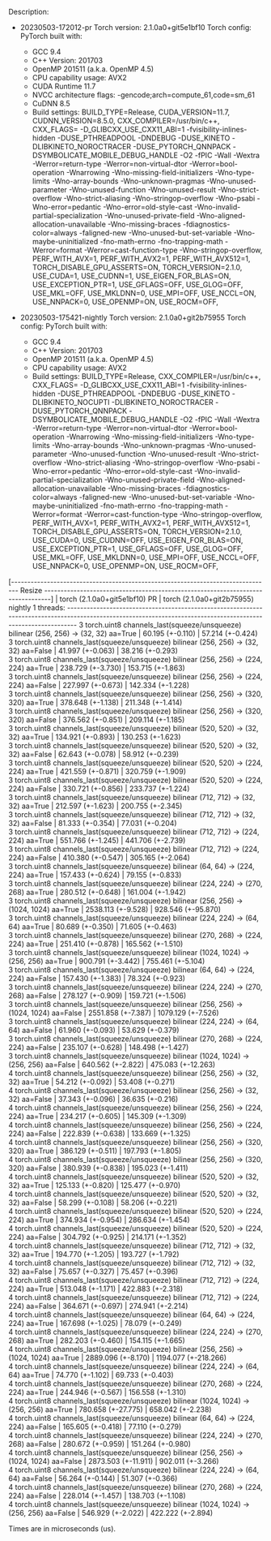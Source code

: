 Description:
- 20230503-172012-pr
Torch version: 2.1.0a0+git5e1bf10
Torch config: PyTorch built with:
  - GCC 9.4
  - C++ Version: 201703
  - OpenMP 201511 (a.k.a. OpenMP 4.5)
  - CPU capability usage: AVX2
  - CUDA Runtime 11.7
  - NVCC architecture flags: -gencode;arch=compute_61,code=sm_61
  - CuDNN 8.5
  - Build settings: BUILD_TYPE=Release, CUDA_VERSION=11.7, CUDNN_VERSION=8.5.0, CXX_COMPILER=/usr/bin/c++, CXX_FLAGS= -D_GLIBCXX_USE_CXX11_ABI=1 -fvisibility-inlines-hidden -DUSE_PTHREADPOOL -DNDEBUG -DUSE_KINETO -DLIBKINETO_NOROCTRACER -DUSE_PYTORCH_QNNPACK -DSYMBOLICATE_MOBILE_DEBUG_HANDLE -O2 -fPIC -Wall -Wextra -Werror=return-type -Werror=non-virtual-dtor -Werror=bool-operation -Wnarrowing -Wno-missing-field-initializers -Wno-type-limits -Wno-array-bounds -Wno-unknown-pragmas -Wno-unused-parameter -Wno-unused-function -Wno-unused-result -Wno-strict-overflow -Wno-strict-aliasing -Wno-stringop-overflow -Wno-psabi -Wno-error=pedantic -Wno-error=old-style-cast -Wno-invalid-partial-specialization -Wno-unused-private-field -Wno-aligned-allocation-unavailable -Wno-missing-braces -fdiagnostics-color=always -faligned-new -Wno-unused-but-set-variable -Wno-maybe-uninitialized -fno-math-errno -fno-trapping-math -Werror=format -Werror=cast-function-type -Wno-stringop-overflow, PERF_WITH_AVX=1, PERF_WITH_AVX2=1, PERF_WITH_AVX512=1, TORCH_DISABLE_GPU_ASSERTS=ON, TORCH_VERSION=2.1.0, USE_CUDA=1, USE_CUDNN=1, USE_EIGEN_FOR_BLAS=ON, USE_EXCEPTION_PTR=1, USE_GFLAGS=OFF, USE_GLOG=OFF, USE_MKL=OFF, USE_MKLDNN=0, USE_MPI=OFF, USE_NCCL=ON, USE_NNPACK=0, USE_OPENMP=ON, USE_ROCM=OFF, 


- 20230503-175421-nightly
Torch version: 2.1.0a0+git2b75955
Torch config: PyTorch built with:
  - GCC 9.4
  - C++ Version: 201703
  - OpenMP 201511 (a.k.a. OpenMP 4.5)
  - CPU capability usage: AVX2
  - Build settings: BUILD_TYPE=Release, CXX_COMPILER=/usr/bin/c++, CXX_FLAGS= -D_GLIBCXX_USE_CXX11_ABI=1 -fvisibility-inlines-hidden -DUSE_PTHREADPOOL -DNDEBUG -DUSE_KINETO -DLIBKINETO_NOCUPTI -DLIBKINETO_NOROCTRACER -DUSE_PYTORCH_QNNPACK -DSYMBOLICATE_MOBILE_DEBUG_HANDLE -O2 -fPIC -Wall -Wextra -Werror=return-type -Werror=non-virtual-dtor -Werror=bool-operation -Wnarrowing -Wno-missing-field-initializers -Wno-type-limits -Wno-array-bounds -Wno-unknown-pragmas -Wno-unused-parameter -Wno-unused-function -Wno-unused-result -Wno-strict-overflow -Wno-strict-aliasing -Wno-stringop-overflow -Wno-psabi -Wno-error=pedantic -Wno-error=old-style-cast -Wno-invalid-partial-specialization -Wno-unused-private-field -Wno-aligned-allocation-unavailable -Wno-missing-braces -fdiagnostics-color=always -faligned-new -Wno-unused-but-set-variable -Wno-maybe-uninitialized -fno-math-errno -fno-trapping-math -Werror=format -Werror=cast-function-type -Wno-stringop-overflow, PERF_WITH_AVX=1, PERF_WITH_AVX2=1, PERF_WITH_AVX512=1, TORCH_DISABLE_GPU_ASSERTS=ON, TORCH_VERSION=2.1.0, USE_CUDA=0, USE_CUDNN=OFF, USE_EIGEN_FOR_BLAS=ON, USE_EXCEPTION_PTR=1, USE_GFLAGS=OFF, USE_GLOG=OFF, USE_MKL=OFF, USE_MKLDNN=0, USE_MPI=OFF, USE_NCCL=OFF, USE_NNPACK=0, USE_OPENMP=ON, USE_ROCM=OFF, 



[-------------------------------------------------------------------------------- Resize --------------------------------------------------------------------------------]
                                                                                                   |  torch (2.1.0a0+git5e1bf10) PR  |  torch (2.1.0a0+git2b75955) nightly
1 threads: ---------------------------------------------------------------------------------------------------------------------------------------------------------------
      3 torch.uint8 channels_last(squeeze/unsqueeze) bilinear (256, 256) -> (32, 32) aa=True       |         60.195 (+-0.110)        |           57.214 (+-0.424)         
      3 torch.uint8 channels_last(squeeze/unsqueeze) bilinear (256, 256) -> (32, 32) aa=False      |         41.997 (+-0.063)        |           38.216 (+-0.293)         
      3 torch.uint8 channels_last(squeeze/unsqueeze) bilinear (256, 256) -> (224, 224) aa=True     |        238.729 (+-3.730)        |          153.715 (+-1.863)         
      3 torch.uint8 channels_last(squeeze/unsqueeze) bilinear (256, 256) -> (224, 224) aa=False    |        227.997 (+-0.673)        |          142.334 (+-1.228)         
      3 torch.uint8 channels_last(squeeze/unsqueeze) bilinear (256, 256) -> (320, 320) aa=True     |        378.648 (+-1.138)        |          211.348 (+-1.414)         
      3 torch.uint8 channels_last(squeeze/unsqueeze) bilinear (256, 256) -> (320, 320) aa=False    |        376.562 (+-0.851)        |          209.114 (+-1.185)         
      3 torch.uint8 channels_last(squeeze/unsqueeze) bilinear (520, 520) -> (32, 32) aa=True       |        134.921 (+-0.893)        |          130.253 (+-1.623)         
      3 torch.uint8 channels_last(squeeze/unsqueeze) bilinear (520, 520) -> (32, 32) aa=False      |         62.643 (+-0.078)        |           58.912 (+-0.239)         
      3 torch.uint8 channels_last(squeeze/unsqueeze) bilinear (520, 520) -> (224, 224) aa=True     |        421.559 (+-0.871)        |          320.759 (+-1.909)         
      3 torch.uint8 channels_last(squeeze/unsqueeze) bilinear (520, 520) -> (224, 224) aa=False    |        330.721 (+-0.856)        |          233.737 (+-1.224)         
      3 torch.uint8 channels_last(squeeze/unsqueeze) bilinear (712, 712) -> (32, 32) aa=True       |        212.597 (+-1.623)        |          200.755 (+-2.345)         
      3 torch.uint8 channels_last(squeeze/unsqueeze) bilinear (712, 712) -> (32, 32) aa=False      |         81.333 (+-0.354)        |           77.031 (+-0.204)         
      3 torch.uint8 channels_last(squeeze/unsqueeze) bilinear (712, 712) -> (224, 224) aa=True     |        551.766 (+-1.245)        |          441.706 (+-2.739)         
      3 torch.uint8 channels_last(squeeze/unsqueeze) bilinear (712, 712) -> (224, 224) aa=False    |        410.380 (+-0.547)        |          305.165 (+-2.064)         
      3 torch.uint8 channels_last(squeeze/unsqueeze) bilinear (64, 64) -> (224, 224) aa=True       |        157.433 (+-0.624)        |           79.155 (+-0.833)         
      3 torch.uint8 channels_last(squeeze/unsqueeze) bilinear (224, 224) -> (270, 268) aa=True     |        280.512 (+-0.648)        |          161.004 (+-1.942)         
      3 torch.uint8 channels_last(squeeze/unsqueeze) bilinear (256, 256) -> (1024, 1024) aa=True   |        2538.113 (+-9.528)       |          928.546 (+-95.870)        
      3 torch.uint8 channels_last(squeeze/unsqueeze) bilinear (224, 224) -> (64, 64) aa=True       |         80.689 (+-0.350)        |           71.605 (+-0.463)         
      3 torch.uint8 channels_last(squeeze/unsqueeze) bilinear (270, 268) -> (224, 224) aa=True     |        251.410 (+-0.878)        |          165.562 (+-1.510)         
      3 torch.uint8 channels_last(squeeze/unsqueeze) bilinear (1024, 1024) -> (256, 256) aa=True   |        900.791 (+-3.442)        |          755.461 (+-5.104)         
      3 torch.uint8 channels_last(squeeze/unsqueeze) bilinear (64, 64) -> (224, 224) aa=False      |        157.430 (+-1.383)        |           78.324 (+-0.923)         
      3 torch.uint8 channels_last(squeeze/unsqueeze) bilinear (224, 224) -> (270, 268) aa=False    |        278.127 (+-0.909)        |          159.721 (+-1.506)         
      3 torch.uint8 channels_last(squeeze/unsqueeze) bilinear (256, 256) -> (1024, 1024) aa=False  |        2551.858 (+-7.387)       |          1079.129 (+-7.526)        
      3 torch.uint8 channels_last(squeeze/unsqueeze) bilinear (224, 224) -> (64, 64) aa=False      |         61.960 (+-0.093)        |           53.629 (+-0.379)         
      3 torch.uint8 channels_last(squeeze/unsqueeze) bilinear (270, 268) -> (224, 224) aa=False    |        235.107 (+-0.628)        |          148.498 (+-1.427)         
      3 torch.uint8 channels_last(squeeze/unsqueeze) bilinear (1024, 1024) -> (256, 256) aa=False  |        640.562 (+-2.822)        |          475.083 (+-12.263)        
      4 torch.uint8 channels_last(squeeze/unsqueeze) bilinear (256, 256) -> (32, 32) aa=True       |         54.212 (+-0.092)        |           53.408 (+-0.271)         
      4 torch.uint8 channels_last(squeeze/unsqueeze) bilinear (256, 256) -> (32, 32) aa=False      |         37.343 (+-0.096)        |           36.635 (+-0.216)         
      4 torch.uint8 channels_last(squeeze/unsqueeze) bilinear (256, 256) -> (224, 224) aa=True     |        234.217 (+-0.605)        |          145.309 (+-1.309)         
      4 torch.uint8 channels_last(squeeze/unsqueeze) bilinear (256, 256) -> (224, 224) aa=False    |        222.839 (+-0.638)        |          133.669 (+-1.325)         
      4 torch.uint8 channels_last(squeeze/unsqueeze) bilinear (256, 256) -> (320, 320) aa=True     |        386.129 (+-0.511)        |          197.793 (+-1.805)         
      4 torch.uint8 channels_last(squeeze/unsqueeze) bilinear (256, 256) -> (320, 320) aa=False    |        380.939 (+-0.838)        |          195.023 (+-1.411)         
      4 torch.uint8 channels_last(squeeze/unsqueeze) bilinear (520, 520) -> (32, 32) aa=True       |        125.133 (+-0.820)        |          125.477 (+-0.970)         
      4 torch.uint8 channels_last(squeeze/unsqueeze) bilinear (520, 520) -> (32, 32) aa=False      |         58.299 (+-0.108)        |           58.206 (+-0.221)         
      4 torch.uint8 channels_last(squeeze/unsqueeze) bilinear (520, 520) -> (224, 224) aa=True     |        374.934 (+-0.954)        |          286.634 (+-1.454)         
      4 torch.uint8 channels_last(squeeze/unsqueeze) bilinear (520, 520) -> (224, 224) aa=False    |        304.792 (+-0.925)        |          214.171 (+-1.352)         
      4 torch.uint8 channels_last(squeeze/unsqueeze) bilinear (712, 712) -> (32, 32) aa=True       |        194.770 (+-1.205)        |          193.727 (+-1.792)         
      4 torch.uint8 channels_last(squeeze/unsqueeze) bilinear (712, 712) -> (32, 32) aa=False      |         75.657 (+-0.327)        |           75.457 (+-0.396)         
      4 torch.uint8 channels_last(squeeze/unsqueeze) bilinear (712, 712) -> (224, 224) aa=True     |        513.048 (+-1.171)        |          422.883 (+-2.318)         
      4 torch.uint8 channels_last(squeeze/unsqueeze) bilinear (712, 712) -> (224, 224) aa=False    |        364.671 (+-0.697)        |          274.941 (+-2.214)         
      4 torch.uint8 channels_last(squeeze/unsqueeze) bilinear (64, 64) -> (224, 224) aa=True       |        167.698 (+-1.025)        |           78.079 (+-0.249)         
      4 torch.uint8 channels_last(squeeze/unsqueeze) bilinear (224, 224) -> (270, 268) aa=True     |        282.203 (+-0.460)        |          154.115 (+-1.665)         
      4 torch.uint8 channels_last(squeeze/unsqueeze) bilinear (256, 256) -> (1024, 1024) aa=True   |        2889.096 (+-8.170)       |         1194.077 (+-218.266)       
      4 torch.uint8 channels_last(squeeze/unsqueeze) bilinear (224, 224) -> (64, 64) aa=True       |         74.770 (+-1.102)        |           69.733 (+-0.403)         
      4 torch.uint8 channels_last(squeeze/unsqueeze) bilinear (270, 268) -> (224, 224) aa=True     |        244.946 (+-0.567)        |          156.558 (+-1.310)         
      4 torch.uint8 channels_last(squeeze/unsqueeze) bilinear (1024, 1024) -> (256, 256) aa=True   |        780.658 (+-27.775)       |          658.042 (+-2.238)         
      4 torch.uint8 channels_last(squeeze/unsqueeze) bilinear (64, 64) -> (224, 224) aa=False      |        165.605 (+-0.418)        |           77.110 (+-0.279)         
      4 torch.uint8 channels_last(squeeze/unsqueeze) bilinear (224, 224) -> (270, 268) aa=False    |        280.672 (+-0.959)        |          151.264 (+-0.980)         
      4 torch.uint8 channels_last(squeeze/unsqueeze) bilinear (256, 256) -> (1024, 1024) aa=False  |       2873.503 (+-11.911)       |          902.011 (+-3.266)         
      4 torch.uint8 channels_last(squeeze/unsqueeze) bilinear (224, 224) -> (64, 64) aa=False      |         56.264 (+-0.144)        |           51.307 (+-0.366)         
      4 torch.uint8 channels_last(squeeze/unsqueeze) bilinear (270, 268) -> (224, 224) aa=False    |        228.014 (+-1.457)        |          138.703 (+-1.108)         
      4 torch.uint8 channels_last(squeeze/unsqueeze) bilinear (1024, 1024) -> (256, 256) aa=False  |        546.929 (+-2.022)        |          422.222 (+-2.894)         

Times are in microseconds (us).
